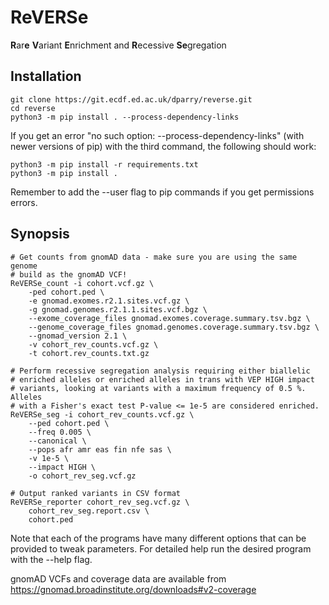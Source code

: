 # ReVERSe

**R**ar**e** **V**ariant **E**nrichment and **R**ecessive **Se**gregation

## Installation
    
    git clone https://git.ecdf.ed.ac.uk/dparry/reverse.git
    cd reverse
    python3 -m pip install . --process-dependency-links

If you get an error "no such option: --process-dependency-links" (with newer
versions of pip) with the third command, the following should work:

    python3 -m pip install -r requirements.txt
    python3 -m pip install .

Remember to add the --user flag to pip commands if you get permissions errors.

## Synopsis

    # Get counts from gnomAD data - make sure you are using the same genome 
    # build as the gnomAD VCF!
    ReVERSe_count -i cohort.vcf.gz \
        -ped cohort.ped \
        -e gnomad.exomes.r2.1.sites.vcf.gz \
        -g gnomad.genomes.r2.1.1.sites.vcf.bgz \
        --exome_coverage_files gnomad.exomes.coverage.summary.tsv.bgz \
        --genome_coverage_files gnomad.genomes.coverage.summary.tsv.bgz \
        --gnomad_version 2.1 \
        -v cohort_rev_counts.vcf.gz \
        -t cohort.rev_counts.txt.gz 
    
    # Perform recessive segregation analysis requiring either biallelic
    # enriched alleles or enriched alleles in trans with VEP HIGH impact
    # variants, looking at variants with a maximum frequency of 0.5 %. Alleles
    # with a Fisher's exact test P-value <= 1e-5 are considered enriched.
    ReVERSe_seg -i cohort_rev_counts.vcf.gz \
        --ped cohort.ped \
        --freq 0.005 \
        --canonical \
        --pops afr amr eas fin nfe sas \
        -v 1e-5 \
        --impact HIGH \
        -o cohort_rev_seg.vcf.gz

    # Output ranked variants in CSV format
    ReVERSe_reporter cohort_rev_seg.vcf.gz \
        cohort_rev_seg.report.csv \
        cohort.ped

Note that each of the programs have many different options that can be provided
to tweak parameters. For detailed help run the desired program with the --help
flag.

gnomAD VCFs and coverage data are available from https://gnomad.broadinstitute.org/downloads#v2-coverage
